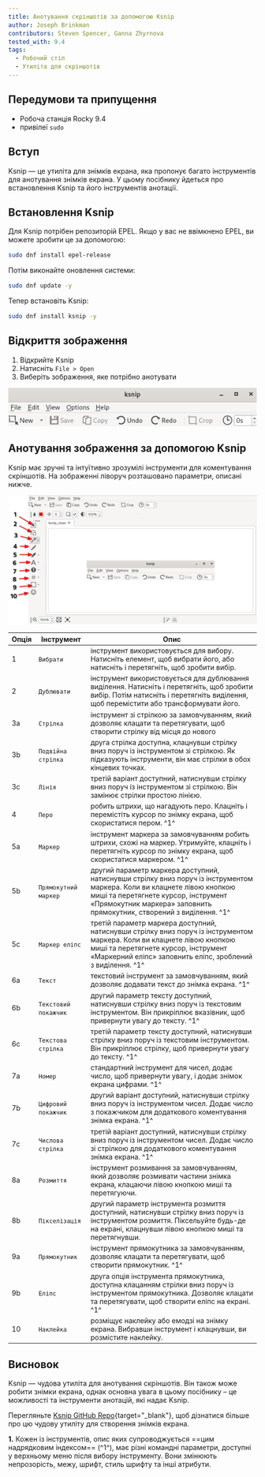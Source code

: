 ```yaml
---
title: Анотування скріншотів за допомогою Ksnip
author: Joseph Brinkman
contributors: Steven Spencer, Ganna Zhyrnova
tested_with: 9.4
tags:
  - Робочий стіл
  - Утиліта для скріншотів
---
```


## Передумови та припущення

- Робоча станція Rocky 9.4
- привілеї `sudo`

## Вступ

Ksnip — це утиліта для знімків екрана, яка пропонує багато інструментів для анотування знімків екрана. У цьому посібнику йдеться про встановлення Ksnip та його інструментів анотації.

## Встановлення Ksnip

Для Ksnip потрібен репозиторій EPEL. Якщо у вас не ввімкнено EPEL, ви можете зробити це за допомогою:

```bash
sudo dnf install epel-release
```

Потім виконайте оновлення системи:

```bash
sudo dnf update -y
```

Тепер встановіть Ksnip:

```bash
sudo dnf install ksnip -y
```

## Відкриття зображення

1. Відкрийте Ksnip
2. Натисніть `File > Open`
3. Виберіть зображення, яке потрібно анотувати

![ksnip](images/ksnip.png)

## Анотування зображення за допомогою Ksnip

Ksnip має зручні та інтуїтивно зрозумілі інструменти для коментування скріншотів.  На зображенні ліворуч розташовано параметри, описані нижче.

![ksnip_open](images/ksnip_image_opened.png)

| Опція | Інструмент           | Опис                                                                                                                                                                                                                                                                    |
| ----- | -------------------- | ----------------------------------------------------------------------------------------------------------------------------------------------------------------------------------------------------------------------------------------------------------------------- |
| 1     | `Вибрати`            | інструмент використовується для вибору. Натисніть елемент, щоб вибрати його, або натисніть і перетягніть, щоб зробити вибір.                                                                                                            |
| 2     | `Дублювати`          | інструмент використовується для дублювання виділення. Натисніть і перетягніть, щоб зробити вибір. Потім натисніть і перетягніть виділення, щоб перемістити або трансформувати його.                                     |
| 3a    | `Стрілка`            | інструмент зі стрілкою за замовчуванням, який дозволяє клацати та перетягувати, щоб створити стрілку від місця до нового                                                                                                                                                |
| 3b    | `Подвійна стрілка`   | друга стрілка доступна, клацнувши стрілку вниз поруч із інструментом зі стрілкою. Як підказують інструменти, він має стрілки в обох кінцевих точках.                                                                                    |
| 3c    | `Лінія`              | третій варіант доступний, натиснувши стрілку вниз поруч із інструментом зі стрілкою. Він замінює стрілки простою лінією.                                                                                                                |
| 4     | `Перо`               | робить штрихи, що нагадують перо. Клацніть і перемістіть курсор по знімку екрана, щоб скористатися пером. ^1^                                                                                                                           |
| 5a    | `Маркер`             | інструмент маркера за замовчуванням робить штрихи, схожі на маркер. Утримуйте, клацніть і перетягніть курсор по знімку екрана, щоб скористатися маркером. ^1^                                                                           |
| 5b    | `Прямокутний маркер` | другий параметр маркера доступний, натиснувши стрілку вниз поруч із інструментом маркера. Коли ви клацнете лівою кнопкою миші та перетягнете курсор, інструмент «Прямокутник маркера» заповнить прямокутник, створений з виділення. ^1^ |
| 5c    | `Маркер еліпс`       | третій параметр маркера доступний, натиснувши стрілку вниз поруч із інструментом маркера. Коли ви клацнете лівою кнопкою миші та перетягнете курсор, інструмент «Маркерний еліпс» заповнить еліпс, зроблений з виділення. ^1^           |
| 6a    | `Текст`              | текстовий інструмент за замовчуванням, який дозволяє додавати текст до знімка екрана. ^1^                                                                                                                                                               |
| 6b    | `Текстовий покажчик` | другий параметр тексту доступний, натиснувши стрілку вниз поруч із текстовим інструментом. Він прикріплює вказівник, щоб привернути увагу до тексту. ^1^                                                                                |
| 6c    | `Текстова стрілка`   | третій параметр тексту доступний, натиснувши стрілку вниз поруч із текстовим інструментом. Він прикріплює стрілку, щоб привернути увагу до тексту. ^1^                                                                                  |
| 7a    | `Номер`              | стандартний інструмент для чисел, додає число, щоб привернути увагу, і додає знімок екрана цифрами. ^1^                                                                                                                                                 |
| 7b    | `Цифровий покажчик`  | другий варіант доступний, натиснувши стрілку вниз поруч із інструментом чисел. Додає число з покажчиком для додаткового коментування знімка екрана. ^1^                                                                                 |
| 7c    | `Числова стрілка`    | третій варіант доступний, натиснувши стрілку вниз поруч із інструментом чисел. Додає число зі стрілкою для додаткового коментування знімка екрана. ^1^                                                                                  |
| 8a    | `Розмиття`           | інструмент розмивання за замовчуванням, який дозволяє розмивати частини знімка екрана, клацаючи лівою кнопкою миші та перетягуючи.                                                                                                                      |
| 8b    | `Пікселізація`       | другий параметр інструмента розмиття доступний, натиснувши стрілку вниз поруч із інструментом розмиття. Піксельуйте будь-де на екрані, клацнувши лівою кнопкою миші та перетягнувши.                                                    |
| 9a    | `Прямокутник`        | інструмент прямокутника за замовчуванням, дозволяє клацати та перетягувати, щоб створити прямокутник. ^1^                                                                                                                                               |
| 9b    | `Еліпс`              | друга опція інструмента прямокутника, доступна клацанням стрілки вниз поруч із інструментом прямокутника. Дозволяє клацати та перетягувати, щоб створити еліпс на екрані. ^1^                                                           |
| 10    | `Наклейка`           | розміщує наклейку або емодзі на знімку екрана. Вибравши інструмент і клацнувши, ви розмістите наклейку.                                                                                                                                 |

## Висновок

Ksnip — чудова утиліта для анотування скріншотів. Він також може робити знімки екрана, однак основна увага в цьому посібнику – це можливості та інструменти анотацій, які надає Ksnip.

Перегляньте [Ksnip GitHub Repo](https://github.com/ksnip/ksnip){target="_blank"}, щоб дізнатися більше про цю чудову утиліту для створення знімків екрана.

**1.** Кожен із інструментів, опис яких супроводжується ==цим надрядковим індексом== (^1^), має різні командні параметри, доступні у верхньому меню після вибору інструменту. Вони змінюють непрозорість, межу, шрифт, стиль шрифту та інші атрибути.
